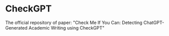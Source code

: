 # CheckGPT
The official repository of paper: "Check Me If You Can: Detecting ChatGPT-Generated Academic Writing using CheckGPT"


